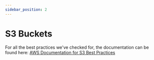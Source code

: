 ```yaml
---
sidebar_position: 2
---
```


# S3 Buckets

For all the best practices we've checked for, the documentation can be found here: [AWS Documentation for S3 Best Practices](https://docs.aws.amazon.com/AmazonS3/latest/userguide/security-best-practices.html)
